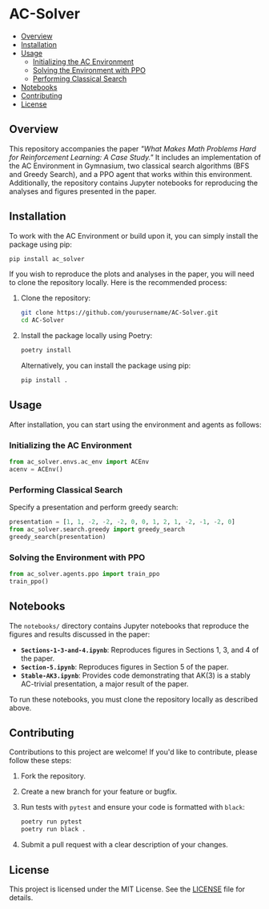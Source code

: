 # AC-Solver

- [Overview](#overview)
- [Installation](#installation)
- [Usage](#usage)
  - [Initializing the AC Environment](#initializing-the-ac-environment)
  - [Solving the Environment with PPO](#solving-the-environment-with-ppo)
  - [Performing Classical Search](#performing-classical-search)
- [Notebooks](#notebooks)
- [Contributing](#contributing)
- [License](#license)



## Overview

This repository accompanies the paper *"What Makes Math Problems Hard for Reinforcement Learning: A Case Study."* It includes an implementation of the AC Environment in Gymnasium, two classical search algorithms (BFS and Greedy Search), and a PPO agent that works within this environment. Additionally, the repository contains Jupyter notebooks for reproducing the analyses and figures presented in the paper.

## Installation

To work with the AC Environment or build upon it, you can simply install the package using pip:

```bash
pip install ac_solver
```

If you wish to reproduce the plots and analyses in the paper, you will need to clone the repository locally. Here is the recommended process:

1. Clone the repository:

   ```bash
   git clone https://github.com/yourusername/AC-Solver.git
   cd AC-Solver
   ```

2. Install the package locally using Poetry:

   ```bash
   poetry install
   ```

   Alternatively, you can install the package using pip:

   ```bash
   pip install .
   ```

## Usage

After installation, you can start using the environment and agents as follows:

### Initializing the AC Environment

```python
from ac_solver.envs.ac_env import ACEnv
acenv = ACEnv()
```

<!-- By default, this initializes AC Environment with the following presentation from Akbulut-Kirby series, 

$$
\langle x, y | x^2 = y^3 , x y x = y x y \rangle
$$ -->

### Performing Classical Search

Specify a presentation and perform greedy search:

```python
presentation = [1, 1, -2, -2, -2, 0, 0, 1, 2, 1, -2, -1, -2, 0]
from ac_solver.search.greedy import greedy_search
greedy_search(presentation)
```

### Solving the Environment with PPO

```python
from ac_solver.agents.ppo import train_ppo
train_ppo()
```

## Notebooks

The `notebooks/` directory contains Jupyter notebooks that reproduce the figures and results discussed in the paper:

- **`Sections-1-3-and-4.ipynb`**: Reproduces figures in Sections 1, 3, and 4 of the paper.
- **`Section-5.ipynb`**: Reproduces figures in Section 5 of the paper.
- **`Stable-AK3.ipynb`**: Provides code demonstrating that AK(3) is a stably AC-trivial presentation, a major result of the paper.

To run these notebooks, you must clone the repository locally as described above.

## Contributing

Contributions to this project are welcome! If you'd like to contribute, please follow these steps:

1. Fork the repository.
2. Create a new branch for your feature or bugfix.
3. Run tests with `pytest` and ensure your code is formatted with `black`:

   ```bash
   poetry run pytest
   poetry run black .
   ```

4. Submit a pull request with a clear description of your changes.

## License

This project is licensed under the MIT License. See the [LICENSE](LICENSE.md) file for details.